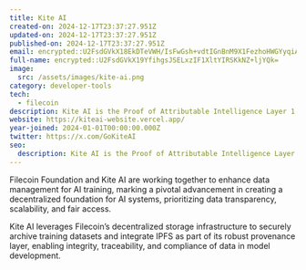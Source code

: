 ```yaml
---
title: Kite AI
created-on: 2024-12-17T23:37:27.951Z
updated-on: 2024-12-17T23:37:27.951Z
published-on: 2024-12-17T23:37:27.951Z
email: encrypted::U2FsdGVkX18EkDTeVWH/IsFwGsh+vdtIGnBnM9X1FezhoHWGYyqiAZiZ/OqJ/HO8
full-name: encrypted::U2FsdGVkX19YfihgsJSELxzIF1XltYIRSKkNZ+ljYQk=
image:
  src: /assets/images/kite-ai.png
category: developer-tools
tech:
  - filecoin
description: Kite AI is the Proof of Attributable Intelligence Layer 1 that connects AI agents, models and data.
website: https://kiteai-website.vercel.app/
year-joined: 2024-01-01T00:00:00.000Z
twitter: https://x.com/GoKiteAI
seo:
  description: Kite AI is the Proof of Attributable Intelligence Layer 1 that connects AI agents, models and data.
---
```


Filecoin Foundation and Kite AI are working together to enhance data management for AI training, marking a pivotal advancement in creating a decentralized foundation for AI systems, prioritizing data transparency, scalability, and fair access.

Kite AI leverages Filecoin’s decentralized storage infrastructure to securely archive training datasets and integrate IPFS as part of its robust provenance layer, enabling integrity, traceability, and compliance of data in model development.
